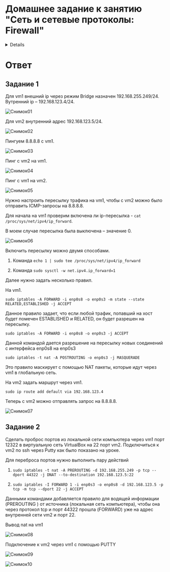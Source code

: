 # Домашнее задание к занятию "Сеть и сетевые протоколы: Firewall"
 
<details>

Эти задания обязательные к выполнению. Пожалуйста, присылайте на проверку все задачи сразу. Любые вопросы по решению задач задавайте в чате учебной группы.

---

### Цели задания
1. Познакомиться с виртуальным окружением Virtual Box.
2. Научиться создавать виртуальные сетевые интерфейсы и их конфигурировать.
3. Реализовать проброс портов между двумя виртуальными машинами.

Данная практика закрепляет знания о создании виртуального окружения и его настройки. Эти навыки пригодятся для создания собственных сервисов и взаимодействия устройств по сети.

### Чеклист готовности к домашнему заданию
- Прочитайте статью [Инструкция по VirtualBox](https://hackware.ru/?p=3727). 
- Установите программу VirtualBox на своем компьютере.

### Инструкция по выполнению 
- Выполните оба задания.
- Сделайте скриншоты из VirtualBox по итогам выполнения каждого задания.
- Отправьте на проверку в личном кабинете Нетологии скриншоты. Файлы прикрепите в раздел "решение" в практическом задании.
- В комментариях к решению в личном кабинете Нетологии напишите пояснения к полученным результатам. 

---

## Задание 1. Создание виртуального окружения и настройка сетевых интерфейсов

### Описание задания
Перед вами стоит задача создать две виртуальные машины с операционной системой Debian и настроить управление трафиком.

### Требование к результату
Вы должны создать и настроить две виртуальные машины с операционной системой Debian. К выполненной задаче добавьте скриншоты настроек IP-адресов интерфейсов, таблиц маршрутизации, конфигурации файервола и результатов выполнения всех упомянутых проверок ping.

### Процесс выполнения
1. Запустите программу VirtualBox.
2. В программе VirtualBox создайте две виртуальные машины с Debian, назовите их vm1 и vm2
3. В VirtualBox создайте виртуальную сеть 192.168.123.0/24
4. В VirtualBox настройте сетевые интерфейсы vm1 так, чтобы один интерфейс имел доступ в интернет (bridge или NAT), а второй интерфейс смотрел в виртуальную сеть 192.168.123.0/24
5. В VirtualBox настройте сетевой интерфейс vm2 так, чтобы он смотрел только в виртуальную сеть 192.168.123.0
6. Для vm1: настройте статический IP адрес у интерфейса смотрящего в сеть 192.168.123.0 (адрес в сети 123.0 выберите на своё усмотрение). Настройте IP-адрес интерфейса смотрящего в вашу локальную сеть так, проверьте чтобы была доступность по ICMP c vm1 до 8.8.8.8.
7. Для vm2: настройте статический IP адрес у интерфейса смотрящего в сеть 192.168.123.0 (адрес в сети 123.0 выберите на своё усмотрение), шлюзом укажите IP vm1 из сети 192.168.123.0
8. Проверьте доступность по ICMP:
 - vm2 с vm1 по IP
 - vm1 с vm2 по IP 
9. Приложите скриншоты результата.
10. Настройте пересылку трафика на vm1, чтобы с vm2 можно было отправить ICMP-запросы на 8.8.8.8 и приложите скриншот результата.
11. Ответ внесите в комментарии к решению задания в личном кабинете Нетологии.

--- 

## Задание 2. Настройка проброса портов

### Описание задания
Перед вами стоит задача настроить проброс портов из локальной сети компьютера в виртуальную сеть.

### Требование к результату
К выполненной задаче добавьте скриншот настроек и успешное подключение через ssh.

### Процесс выполнения
1. Запустите программу VirtualBox.
2. В программе VirtualBox используйте результат предыдущей практической работы.
3. Настройте проброс портов из локальной сети компьютера с VirtualBox через vm1 порт 12322 в виртуальную сеть VirtualBox на 22 порт vm2.
4. Подключитесь к vm2 по ssh через Putty как было показано на уроке. Ответ внесите в комментарии к решению задания в личном кабинете Нетологии

---

### Общие критерии оценки
Задание считается выполненным при соблюдении следующих условий:
- Выполнено оба задания.
- К заданиям прикреплены скриншоты настроек виртуальных машин и их доступности после выполнения каждого задания.
- Отображены настройки конфигурации Firewal.
 
 </details>
 
# Ответ

## Задание 1

Для vm1 внешний ip через режим Bridge назначен 192.168.255.249/24. Вутренний ip – 192.168.123.4/24.

![Снимок01](https://user-images.githubusercontent.com/121082757/222700507-cdb3fd9c-825e-445d-90be-70f04d65acd5.PNG)

Для vm2 внутренний адрес 192.168.123.5/24.

![Снимок02](https://user-images.githubusercontent.com/121082757/222700557-62042b35-f231-4910-a3b3-d11e4310b83c.PNG)

Пингуем 8.8.8.8 с vm1.

![Снимок03](https://user-images.githubusercontent.com/121082757/222700641-7a78119f-66f5-46d3-963e-abb08d6b8339.PNG)

Пинг с vm2 на vm1.

![Снимок04](https://user-images.githubusercontent.com/121082757/222700671-e331ac84-dcba-46a2-b3c4-4189db8b71b7.PNG)

Пинг с vm1 на vm2.

![Снимок05](https://user-images.githubusercontent.com/121082757/222700714-d2bc0f9a-1e51-4d21-b20f-6e336c190241.PNG)

Нужно настроить пересылку трафика на vm1, чтобы с vm2 можно было отправить ICMP-запросы на 8.8.8.8. 

Для начала на vm1 проверим включена ли ip-пересылка - `cat /proc/sys/net/ipv4/ip_forward`.

В моем случае пересылка была выключена – значение 0.

![Снимок06](https://user-images.githubusercontent.com/121082757/222700769-30ba0616-a2d9-4765-96ce-c86c4f913fa1.PNG)

Включить пересылку можно двумя способами.


1. Команда `echo 1 | sudo tee /proc/sys/net/ipv4/ip_forward`

2. Команда `sudo sysctl -w net.ipv4.ip_forward=1`

Далее нужно задать несколько правил.

На vm1.

`sudo iptables -A FORWARD -i enp0s8 -o enp0s3 -m state --state RELATED,ESTABLISHED -j ACCEPT` 

Данное правило задает, что если любой трафик, попавший на хост будет помечен ESTABLISHED и RELATED, он будет разрешен на пересылку.

`sudo iptables -A FORWARD -i enp0s8 -o enp0s3 -j ACCEPT`

Данной командой дается разрешение на пересылку новых соединений с интерфейса enp0s8 на enp0s3

`sudo iptables -t nat -A POSTROUTING -o enp0s3 -j MASQUERADE` 

Это правило маскирует с помощью NAT пакеты, которые идут через vm1 в глобальную сеть.

На vm2 задать маршрут через vm1.

`sudo ip route add default via 192.168.123.4`

Теперь с vm2 можно отправлять запрос на 8.8.8.8.

![Снимок07](https://user-images.githubusercontent.com/121082757/222702135-329b8edc-15b3-42c1-a061-40bad111bdbd.PNG)

## Задание 2

Сделать проброс портов из локальной сети компьютера через vm1 порт 12322 в виртуальную сеть VirtualBox на 22 порт vm2. Подключиться к vm2 по ssh через Putty как было показано на уроке.

Для переброса портов нужно выполнить пару действий

1. `sudo iptables -t nat -A PREROUTING -d 192.168.255.249 -p tcp --dport 44322 -j DNAT --to-destination 192.168.123.5:22`
 
2. `sudo iptables -I FORWARD 1 -i enp0s3 -o enp0s8 -d 192.168.123.5 -p tcp -m tcp --dport 22 -j ACCEPT`
 
Данными командами добавляется правило для водящей информации (PREROUTING ) от источника (локальная сеть компьютера), чтобы она через протокол tcp и порт 44322 прошла (FORWARD) уже на адрес внутренней сети vm2 и порт 22.

Вывод nat на vm1

![Снимок08](https://user-images.githubusercontent.com/121082757/222702362-da5cef68-e3dd-4a08-a3ec-dad9681b0af1.PNG)

Подключение к vm2 через vm1 с помощью PUTTY

![Снимок09](https://user-images.githubusercontent.com/121082757/222702397-1dcbe809-a438-4991-bc9b-294cc5b5b96b.PNG)

![Снимок10](https://user-images.githubusercontent.com/121082757/222702424-b0f6e3e2-2742-4b7a-bce9-0bb2b933b2c2.PNG)




